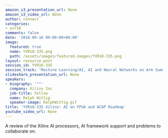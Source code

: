 ```yaml
---
amazon_s3_presentation_url: None
amazon_s3_video_url: None
author: connect
categories:
- yvr18
comments: false
date: '2018-09-16 09:00:00+00:00'
image:
  featured: true
  name: YVR18-335.png
  path: /assets/images/featured-images/YVR18-335.png
layout: resource-post
session_id: YVR18-335
session_track: 'Machine Learning/AI, AI and Neural Networks on Arm Summit '
slideshare_presentation_url: None
speakers:
- biography: '""'
  company: Xilinx Inc
  job-title: Fellow
  name: Ralph Wittig
  speaker-image: RalphWittig.gif
title: 'YVR18-335 Xilinx: AI on FPGA and ACAP Roadmap'
youtube_video_url: None
---
```


A review of the Xilinx AI processors, AI framework support and problems to collaborate on.